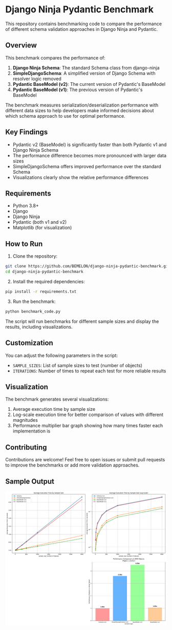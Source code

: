 # Django Ninja Pydantic Benchmark

This repository contains benchmarking code to compare the performance of different schema validation approaches in Django Ninja and Pydantic.

## Overview

This benchmark compares the performance of:

1. **Django Ninja Schema**: The standard Schema class from django-ninja
2. **SimpleDjangoSchema**: A simplified version of Django Schema with resolver logic removed
3. **Pydantic BaseModel (v2)**: The current version of Pydantic's BaseModel
4. **Pydantic BaseModel (v1)**: The previous version of Pydantic's BaseModel

The benchmark measures serialization/deserialization performance with different data sizes to help developers make informed decisions about which schema approach to use for optimal performance.

## Key Findings

- Pydantic v2 (BaseModel) is significantly faster than both Pydantic v1 and Django Ninja Schema
- The performance difference becomes more pronounced with larger data sizes
- SimpleDjangoSchema offers improved performance over the standard Schema
- Visualizations clearly show the relative performance differences

## Requirements

- Python 3.8+
- Django
- Django Ninja
- Pydantic (both v1 and v2)
- Matplotlib (for visualization)

## How to Run

1. Clone the repository:
```bash
git clone https://github.com/BEMELON/django-ninja-pydantic-benchmark.git
cd django-ninja-pydantic-benchmark
```

2. Install the required dependencies:
```bash
pip install -r requirements.txt
```

3. Run the benchmark:
```bash
python benchmark_code.py
```

The script will run benchmarks for different sample sizes and display the results, including visualizations.

## Customization

You can adjust the following parameters in the script:

- `SAMPLE_SIZES`: List of sample sizes to test (number of objects)
- `ITERATIONS`: Number of times to repeat each test for more reliable results

## Visualization

The benchmark generates several visualizations:

1. Average execution time by sample size
2. Log-scale execution time for better comparison of values with different magnitudes
3. Performance multiplier bar graph showing how many times faster each implementation is

## Contributing

Contributions are welcome! Feel free to open issues or submit pull requests to improve the benchmarks or add more validation approaches.

## Sample Output 
![img.png](img.png)
